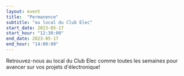 ```yaml
---
layout: event
title:  "Permanence"
subtitle: "au local du Club Elec"
start_date: 2023-05-17
start_hour: "12:30:00"
end_date: 2023-05-17
end_hour: "14:00:00"
---
```


Retrouvez-nous au local du Club Elec comme toutes les semaines pour avancer sur vos projets d'électronique!
